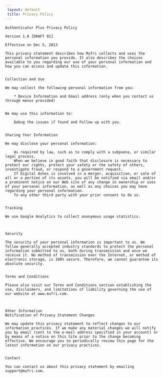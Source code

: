 ```yaml
---
 layout: default
 title: Privacy Policy
---
```

 

    Authenticator Plus Privacy Policy
    
    Version 1.0 [DRAFT 01]
    
    Effective on Dec 5, 2013
    
    This privacy statement describes how Mufri collects and uses the personal information you provide. It also describes the choices available to you regarding our use of your personal information and how you can access and update this information.
    
    
    Collection and Use
    
    We may collect the following personal information from you:
    
        * Device Information and Email address (only when you contact us through menus provided)
    
    
    We may use this information to:
    
        Debug the issues if found and Follow up with you.
    
    
    Sharing Your Information
    
    We may disclose your personal information:
    
        As required by law, such as to comply with a subpoena, or similar legal process.
        When we believe in good faith that disclosure is necessary to protect our rights, protect your safety or the safety of others, investigate fraud, or respond to a government request.
        If Digital Ashes is involved in a merger, acquisition, or sale of all or a portion of its assets, you will be notified via email and/or a prominent notice on our Web site of any change in ownership or uses of your personal information, as well as any choices you may have regarding your personal information.
        To any other third party with your prior consent to do so.
    
    
    Tracking
    
    We use Google Analytics to collect anonymous usage statistics.
    
    
    
    Security
    
    The security of your personal information is important to us. We follow generally accepted industry standards to protect the personal information submitted to us, both during transmission and once we receive it. No method of transmission over the Internet, or method of electronic storage, is 100% secure. Therefore, we cannot guarantee its absolute security.
    
    
    Terms and Conditions
    
    Please also visit our Terms and Conditions section establishing the use, disclaimers, and limitations of liability governing the use of our website at www.mufri.com.
    
    
    
    Other Information
    Notification of Privacy Statement Changes
    
    We may update this privacy statement to reflect changes to our information practices. If we make any material changes we will notify you by email (sent to the e-mail address specified in your account) or by means of a notice on this Site prior to the change becoming effective. We encourage you to periodically review this page for the latest information on our privacy practices.
    
    
    Contact
    
    You can contact us about this privacy statement by emailing support@mufri.com.
